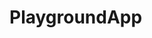 # PlaygroundApp

```This is a playground app to check Android Studio Profilers against sample app performance 